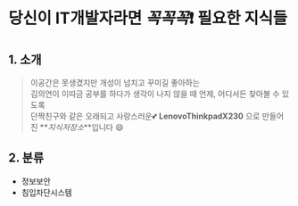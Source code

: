 # 당신이 IT개발자라면 _꼭꼭꼭_:exclamation: 필요한 지식들
## 1. 소개
> 이공간은 못생겼지만 개성이 넘치고 꾸미길 좋아하는 <br/>
김의연이 이따금 공부를 하다가 생각이 나지 않을 때 언제, 어디서든 찾아볼 수 있도록<br/> 단짝친구와 같은 오래되고 사랑스러운:two_hearts: __LenovoThinkpadX230__ 으로 만들어진 **_지식저장소_**입니다 :smile:

## 2. 분류

- 정보보안
 - 침입차단시스템

